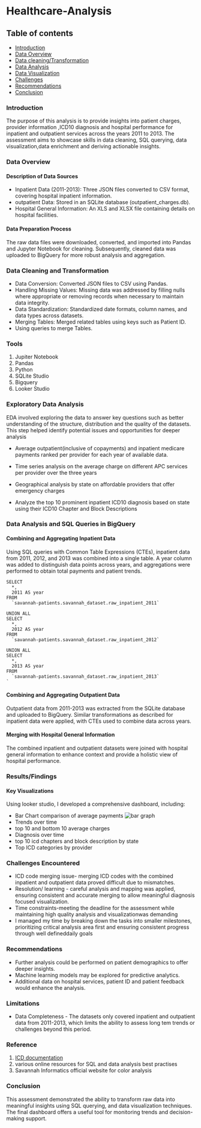 # Healthcare-Analysis

## Table of contents 
- [Introduction](introduction)
- [Data Overview](data-overview)
- [Data cleaning/Transformation](Data-cleaning/Transformation)
- [Data Analysis](Data-Analysis)
- [Data Visualization](Data-visualization)
- [Challenges](Challenges)
- [Recommendations](Recommendations)
- [Conclusion](Conclusions)

### Introduction
The purpose of this analysis is to provide insights into patient charges, provider information ,ICD10 diagnosis and hospital performance for inpatient and outpatient services across the years 2011 to 2013. The assessment aims to showcase skills in data cleaning, SQL querying, data visualization,data enrichment and deriving actionable insights.

### Data Overview 
#### Description of Data Sources
- Inpatient Data (2011-2013): Three JSON files converted to CSV format, covering hospital inpatient information.
- outpatient Data: Stored in an SQLite database (outpatient_charges.db).
- Hospital General Information: An XLS and XLSX file containing details on hospital facilities.

#### Data Preparation Process

The raw data files were downloaded, converted, and imported into Pandas and Jupyter Notebook for cleaning. Subsequently, cleaned data was uploaded to BigQuery for more robust analysis and aggregation.

### Data Cleaning and Transformation
- Data Conversion: Converted JSON files to CSV using Pandas.
- Handling Missing Values: Missing data was addressed by filling nulls where appropriate or removing records when necessary to maintain data integrity.
- Data Standardization: Standardized date formats, column names, and data types across datasets.
- Merging Tables: Merged related tables using keys such as Patient ID.
- Using queries to merge Tables.

  
### Tools
1. Jupiter Notebook
2. Pandas
3. Python
4. SQLite Studio
5. Bigquery
6. Looker Studio
   
### Exploratory Data Analysis 

EDA involved exploring the data to answer key questions such as better understanding of the structure, distribution and the quality of the datasets. This step helped identify potential issues and opportunities for deeper analysis

- Average outpatient(inclusive of copayments) and inpatient medicare payments ranked per provider for each year of available data.

- Time series analysis on the average charge on different APC services per provider over the three years

- Geographical analysis by state on affordable providers that offer emergency charges

- Analyze the top 10 prominent inpatient ICD10 diagnosis based on state using their ICD10 Chapter and Block Descriptions


### Data Analysis and SQL Queries in BigQuery

#### Combining and Aggregating Inpatient Data

Using SQL queries with Common Table Expressions (CTEs), inpatient data from 2011, 2012, and 2013 was combined into a single table. A year column was added to distinguish data points across years, and aggregations were performed to obtain total payments and patient trends.
```Query
SELECT 
  *,
  2011 AS year
FROM 
  `savannah-patients.savannah_dataset.raw_inpatient_2011`

UNION ALL
SELECT 
  *,
  2012 AS year
FROM 
  `savannah-patients.savannah_dataset.raw_inpatient_2012`

UNION ALL
SELECT 
  *,
  2013 AS year
FROM 
  `savannah-patients.savannah_dataset.raw_inpatient_2013`
`
```

#### Combining and Aggregating Outpatient Data

Outpatient data from 2011-2013 was extracted from the SQLite database and uploaded to BigQuery. Similar transformations as described for inpatient data were applied, with CTEs used to combine data across years.

#### Merging with Hospital General Information

The combined inpatient and outpatient datasets were joined with hospital general information to enhance context and provide a holistic view of hospital performance.

### Results/Findings 
#### Key Visualizations
Using looker studio, I developed a comprehensive dashboard, including: 
- Bar Chart comparison of average payments
 ![bar graph](https://github.com/user-attachments/assets/1c007b94-1b9a-46ab-91f5-5407b1a9ab1a)
- Trends over time
- top 10 and bottom 10 average charges
- Diagnosis over time
- top 10 icd chapters and block description by state
- Top ICD categories by provider 

### Challenges Encountered
- ICD code merging issue- merging ICD codes with the combined inpatient and outpatient data proved difficult due to mismatches.
 - Resolution/ learning - careful analysis and mapping was applied, ensuring consistent and accurate merging to allow meaningful diagnosis focused visualization.
- Time constraints-meeting the deadline for the assessment while maintaining high quality analysis and visualizationwas demanding
 - I managed my time by breaking down the tasks into smaller milestones, prioritizing critical analysis area first and ensuring consistent progress through well defineddaily goals
### Recommendations
- Further analysis could be performed on patient demographics to offer deeper insights.
- Machine learning models may be explored for predictive analytics.
- Additional data on hospital services, patient ID and  patient feedback  would enhance the analysis.

### Limitations
- Data Completeness - The datasets only covered inpatient and outpatient data from 2011-2013, which limits the ability to assess long tem trends or challenges beyond this period.
  

### Reference 
1. [ICD documentation](icd.who.int)
2. various online resources for SQL and data analysis best practises
3. Savannah Informatics official website for color analysis 


### Conclusion
This assessment demonstrated the ability to transform raw data into meaningful insights using SQL querying, and data visualization techniques. The final dashboard offers a useful tool for monitoring trends and decision-making support.

